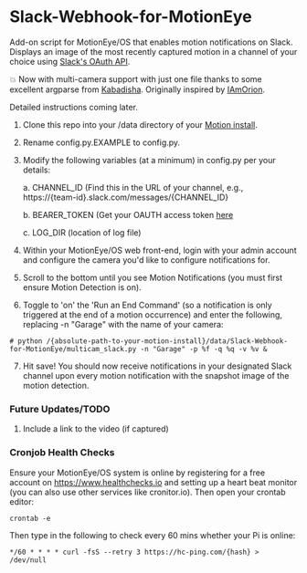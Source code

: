 # Slack-Webhook-for-MotionEye
Add-on script for MotionEye/OS that enables motion notifications on Slack. Displays an image of the most recently captured motion in a channel of your choice using [Slack's OAuth API](https://api.slack.com/docs/oauth).

:boom: Now with multi-camera support with just one file thanks to some excellent argparse from [Kabadisha](https://github.com/kabadisha/motioneyeos-discord-notifier). Originally inspired by [IAmOrion](https://github.com/IAmOrion/MotionEyeOS_Add-On_Scripts).

Detailed instructions coming later.
1. Clone this repo into your /data directory of your [Motion install](https://github.com/ccrisan/motioneye).
2. Rename config.py.EXAMPLE to config.py.
3. Modify the following variables (at a minimum) in config.py per your details:

   a. CHANNEL_ID (Find this in the URL of your channel, e.g., https://{team-id}.slack.com/messages/{CHANNEL_ID}
   
   b. BEARER_TOKEN (Get your OAUTH access token [here](https://api.slack.com/docs/oauth)
   
   c. LOG_DIR (location of log file)

4. Within your MotionEye/OS web front-end, login with your admin account and configure the camera you'd like to configure notifications for.
5. Scroll to the bottom until you see Motion Notifications (you must first ensure Motion Detection is on).
6. Toggle to 'on' the 'Run an End Command' (so a notification is only triggered at the end of a motion occurrence) and enter the following, replacing -n "Garage" with the name of your camera:
```
# python /{absolute-path-to-your-motion-install}/data/Slack-Webhook-for-MotionEye/multicam_slack.py -n "Garage" -p %f -q %q -v %v &
```
7. Hit save! You should now receive notifications in your designated Slack channel upon every motion notification with the snapshot image of the motion detection.

### Future Updates/TODO
1. Include a link to the video (if captured)

### Cronjob Health Checks
Ensure your MotionEye/OS system is online by registering for a free account on https://www.healthchecks.io and setting up a heart beat monitor (you can also use other services like cronitor.io). Then open your crontab editor:
```
crontab -e
```
Then type in the following to check every 60 mins whether your Pi is online:
```
*/60 * * * * curl -fsS --retry 3 https://hc-ping.com/{hash} > /dev/null
```
